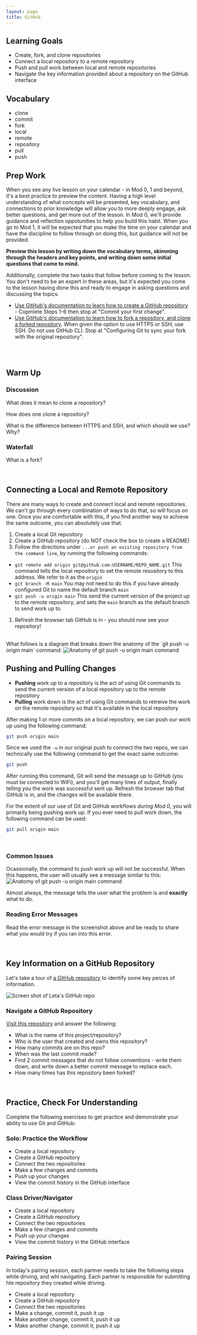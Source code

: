 ```yaml
---
layout: page
title: GitHub
---
```


## Learning Goals

- Create, fork, and clone repositories
- Connect a local repository to a remote repository
- Push and pull work between local and remote repositories
- Navigate the key information provided about a repository on the GitHub interface

## Vocabulary

- clone
- commit
- fork
- local
- remote
- repository
- pull
- push

## Prep Work

When you see any live lesson on your calendar - in Mod 0, 1 and beyond, it's a best practice to preview the content. Having a high level understanding of what concepts will be presented, key vocabulary, and connections to prior knowledge will allow you to more deeply engage, ask better questions, and get more out of the lesson. In Mod 0, we'll provide guidance and reflection oppotunities to help you build this habit. When you go to Mod 1, it will be expected that you make the time on your calendar and have the discipline to follow through on doing this, but guidance will not be provided.

**Preview this lesson by writing down the vocabulary terms, skimming through the headers and key points, and writing down some initial questions that come to mind.**

Additionally, complete the two tasks that follow before coming to the lesson. You don't need to be an expert in these areas, but it's expected you come to the lesson having done this and ready to engage in asking questions and discussing the topics.
- [Use GitHub's documentation to learn how to create a GitHub repository](https://docs.github.com/en/get-started/quickstart/create-a-repo) - Copmlete Steps 1-6 then stop at "Commit your first change".
- [Use GitHub's documentation to learn how to fork a repository, and clone a forked repository](https://docs.github.com/en/get-started/quickstart/fork-a-repo). When given the option to use HTTPS or SSH, use SSH. Do not use GitHub CLI. Stop at "Configuring Git to sync your fork with the original repository".
<br>
<br>

## Warm Up

<div class="try-it">
  <h3>Discussion</h3>
  <p>What does it mean to clone a repository?</p>
  <p>How does one clone a repository?</p>
  <p>What is the difference between HTTPS and SSH, and which should we use? Why?</p>
</div>

<div class="try-it">
  <h3>Waterfall</h3>
  <p>What is a fork?</p>
</div>
<br>

## Connecting a Local and Remote Repository

There are many ways to create and connect local and remote repositories. We can't go through every combination of ways to do that, so will focus on one. Once you are comfortable with this, if you find another way to achieve the same outcome, you can absolutely use that.

1. Create a local Git repository
1. Create a GitHub repository (do NOT check the box to create a README)
1. Follow the directions under `...or push an existing repository from the command line`, by running the following commands:
  - `git remote add origin git@github.com:USERNAME/REPO_NAME.git` This command tells the local repository to set the remote resository to this address. We refer to it as the `origin`
  - `git branch -M main` You may not need to do this if you have already configured Git to name the default branch `main`
  - `git push -u origin main` This send the current version of the project up to the remote repository, and sets the `main` branch as the default branch to send work up to.
1. Refresh the browser tab GitHub is in - you should now see your repository!

<br>
What follows is a diagram that breaks down the anatomy of the `git push -u origin main` command:
<img src="./assets/command-anatomy.png" alt="Anatomy of git push -u origin main command">

## Pushing and Pulling Changes

- **Pushing** work up to a repository is the act of using Git commands to send the current version of a local repository up to the remote repository
- **Pulling** work down is the act of using Git commands to retreive the work on the remote repository so that it's available in the local repository

After making 1 or more commits on a local repository, we can push our work up using the following command:

```bash
git push origin main
```

Since we used the `-u` in our original push to connect the two repos, we can technically use the following command to get the exact same outcome:

```bash
git push
```

After running this command, Git will send the message up to GitHub (you must be connected to WiFi), and you'll get many lines of output, finally telling you the work was successful sent up. Refresh the browser tab that GitHub is in, and the changes will be available there.

For the extent of our use of Git and GitHub workflows _during Mod 0_, you will primarily being pushing work up. If you ever need to pull work down, the following command can be used:

```bash
git pull origin main
```
<br>

### Common Issues

Ocassionally, the command to push work up will not be successful. When this happens, the user will usually see a message similar to this:
<img src="./assets/cannot-push.png" alt="Anatomy of git push -u origin main command">

Almost always, the message tells the user what the problem is and **exactly** what to do. 

<div class="try-it">
  <h3>Reading Error Messages</h3>
  <p>Read the error message in the screenshot above and be ready to share what you would try if you ran into this error.</p>
</div>
<br>

## Key Information on a GitHub Repository

Let's take a tour of [a GitHub repository](https://github.com/letakeane/emotican-app) to identify some key peices of information.

<img src="./assets/leta-gh-repo.png" alt="Screen shot of Leta's GitHub repo">

<div class="try-it">
  <h3>Navigate a GitHub Repository</h3>
  <p><a href="https://github.com/ameseee/cover" target="blank">Visit this repository</a> and answer the following:</p>
  <ul>
    <li>What is the name of this project/repository?</li>
    <li>Who is the user that created and owns this repository?</li>
    <li>How many commits are on this repo?</li>
    <li>When was the last commit made?</li>
    <li>Find 2 commit messages that do not follow conventions - write them down, and write down a better commit message to replace each.</li>
    <li>How many times has this repository been forked?</li>
  </ul>
</div>
<br>

## Practice, Check For Understanding

Complete the following exercises to get practice and demonstrate your ability to use Git and GitHub:

<div class="try-it">
  <h3>Solo: Practice the Workflow</h3>
  <ul>
    <li>Create a local repository</li>
    <li>Create a GitHub repository</li>
    <li>Connect the two repositories</li>
    <li>Make a few changes and commits</li>
    <li>Push up your changes</li>
    <li>View the commit history in the GitHub interface</li>
  </ul>
</div>

<div class="try-it">
  <h3>Class Driver/Navigator</h3>
  <ul>
    <li>Create a local repository</li>
    <li>Create a GitHub repository</li>
    <li>Connect the two repositories</li>
    <li>Make a few changes and commits</li>
    <li>Push up your changes</li>
    <li>View the commit history in the GitHub interface</li>
  </ul>
</div>

<div class="try-it">
  <h3>Pairing Session</h3>
  <p>In today's pairing session, each partner needs to take the following steps while driving, and whl navigating. Each partner is responsible for submitting hte repository they created while driving.</p>
  <ul>
    <li>Create a local repository</li>
    <li>Create a GitHub repository</li>
    <li>Connect the two repositories</li>
    <li>Make a change, commit it, push it up</li>
    <li>Make another change, commit it, push it up</li>
    <li>Make another change, commit it, push it up</li>
  </ul>
</div>

<br>
<br>
<br>
